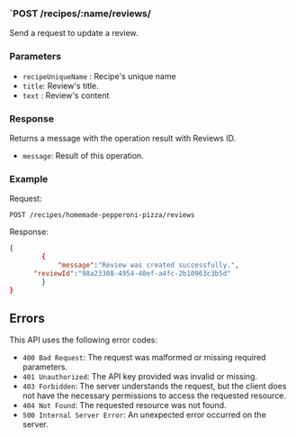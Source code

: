 ### `POST /recipes/:name/reviews/

Send a request to update a review.

### Parameters

- `recipeUniqueName` : Recipe's unique name
- `title`: Review's title.
- `text` : Review's content

### Response

Returns a message with the operation result with Reviews ID.

- `message`: Result of this operation.

### Example

Request:

```
POST /recipes/homemade-pepperoni-pizza/reviews
```

Response:

```json
{
		{
			"message":"Review was created successfully.",
      "reviewId":"98a23308-4954-40ef-a4fc-2b10963c3b5d"
		}
}

```

## Errors

This API uses the following error codes:

- `400 Bad Request`: The request was malformed or missing required parameters.
- `401 Unauthorized`: The API key provided was invalid or missing.
- `403 Forbidden`: The server understands the request, but the client does not have the necessary permissions to access the requested resource.
- `404 Not Found`: The requested resource was not found.
- `500 Internal Server Error`: An unexpected error occurred on the server.
